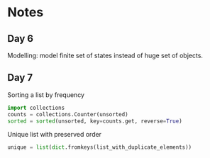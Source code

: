 # Notes

## Day 6
Modelling: model finite set of states instead of huge set of objects.

## Day 7
Sorting a list by frequency
```python
import collections
counts = collections.Counter(unsorted)
sorted = sorted(unsorted, key=counts.get, reverse=True)
```

Unique list with preserved order
```python
unique = list(dict.fromkeys(list_with_duplicate_elements))
```
